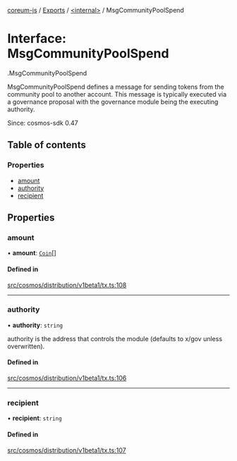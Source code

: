 [coreum-js](../README.md) / [Exports](../modules.md) / [<internal\>](../modules/internal_.md) / MsgCommunityPoolSpend

# Interface: MsgCommunityPoolSpend

[<internal>](../modules/internal_.md).MsgCommunityPoolSpend

MsgCommunityPoolSpend defines a message for sending tokens from the community
pool to another account. This message is typically executed via a governance
proposal with the governance module being the executing authority.

Since: cosmos-sdk 0.47

## Table of contents

### Properties

- [amount](internal_.MsgCommunityPoolSpend-1.md#amount)
- [authority](internal_.MsgCommunityPoolSpend-1.md#authority)
- [recipient](internal_.MsgCommunityPoolSpend-1.md#recipient)

## Properties

### amount

• **amount**: [`Coin`](../modules/internal_.md#coin)[]

#### Defined in

[src/cosmos/distribution/v1beta1/tx.ts:108](https://github.com/PulsaraIO/coreum-js/blob/64a1208/src/cosmos/distribution/v1beta1/tx.ts#L108)

___

### authority

• **authority**: `string`

authority is the address that controls the module (defaults to x/gov unless overwritten).

#### Defined in

[src/cosmos/distribution/v1beta1/tx.ts:106](https://github.com/PulsaraIO/coreum-js/blob/64a1208/src/cosmos/distribution/v1beta1/tx.ts#L106)

___

### recipient

• **recipient**: `string`

#### Defined in

[src/cosmos/distribution/v1beta1/tx.ts:107](https://github.com/PulsaraIO/coreum-js/blob/64a1208/src/cosmos/distribution/v1beta1/tx.ts#L107)
